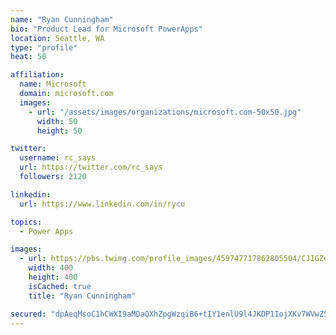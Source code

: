 ```yaml
---
name: "Ryan Cunningham"
bio: "Product Lead for Microsoft PowerApps"
location: Seattle, WA
type: "profile"
heat: 50

affiliation:
  name: Microsoft
  domain: microsoft.com
  images:
    - url: "/assets/images/organizations/microsoft.com-50x50.jpg"
      width: 50
      height: 50

twitter:
  username: rc_says
  url: https://twitter.com/rc_says
  followers: 2120

linkedin:
  url: https://www.linkedin.com/in/rycu

topics:
  - Power Apps

images:
  - url: https://pbs.twimg.com/profile_images/459747717862805504/CJIGZejd_400x400.png
    width: 400
    height: 400
    isCached: true
    title: "Ryan Cunningham"

secured: "dpAeqMsoC1hCWXI9aMDaQXhZpgWzqiB6+tIY1enlU9l4JKDP1IojXKv7WVwZ529N4oiSohX9VxEYMHvtNutiAHuRFglU0YQOuJ49kLTnjGvSFh5DjE6i4OZHVwWpht8Dna7Wockuu2ohBN1FWy+Sy7I5DYHga8909uG14Xcna3oUynks9PHQVKnEvxQtWighMgnhMnOgNQYC2JpS8nGFCZP+9p/ZbgSBQK7IzTpx621j64FU8GnQYK5+dL+JVy3dRwjlHfwvpJGRQfdv74TDZAweY7IHvv6R2SO+zGU5A+9iSE4fLj4X6jbI2YMF4hRDvbf+FOLq52ONGo+ZyKF05lKGWiwO+g3YJjSKUNSolk8OKQyyJkcfiKJ3YA89zpJkuqqlEuN9l5uTmE/eEe41cP+ZCVvj0frmYiN/PaWCclA=;jhQxkmGgVEaI7KvtqMy3uw=="
---
```


